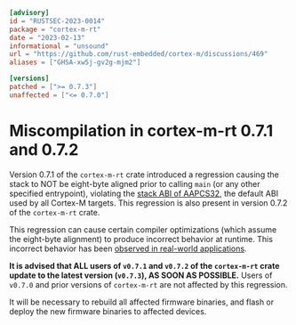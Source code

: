 ```toml
[advisory]
id = "RUSTSEC-2023-0014"
package = "cortex-m-rt"
date = "2023-02-13"
informational = "unsound"
url = "https://github.com/rust-embedded/cortex-m/discussions/469"
aliases = ["GHSA-xw5j-gv2g-mjm2"]

[versions]
patched = [">= 0.7.3"]
unaffected = ["<= 0.7.0"]
```

# Miscompilation in cortex-m-rt 0.7.1 and 0.7.2

Version 0.7.1 of the `cortex-m-rt` crate introduced a regression causing the stack to NOT be eight-byte aligned prior to calling `main` (or any other specified entrypoint), violating the [stack ABI of AAPCS32], the default ABI used by all Cortex-M targets. This regression is also present in version 0.7.2 of the `cortex-m-rt` crate.

This regression can cause certain compiler optimizations (which assume the eight-byte alignment) to produce incorrect behavior at runtime. This incorrect behavior has been [observed in real-world applications].

**It is advised that ALL users of `v0.7.1` and `v0.7.2` of the `cortex-m-rt` crate update to the latest version (`v0.7.3`), AS SOON AS POSSIBLE.** Users of `v0.7.0` and prior versions of `cortex-m-rt` are not affected by this regression.

It will be necessary to rebuild all affected firmware binaries, and flash or deploy the new firmware binaries to affected devices.

[stack ABI of AAPCS32]: https://github.com/ARM-software/abi-aa/blob/edd7460d87493fff124b8b5713acf71ffc06ee91/aapcs32/aapcs32.rst#6212stack-constraints-at-a-public-interface
[observed in real-world applications]: https://github.com/peter9477/test2
